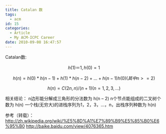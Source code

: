```yaml
---
title: Catalan 数
tags:
  - acm
id: 15
categories:
  - Article
  - My ACM-ICPC Career
date: 2010-09-08 16:47:57
---
```


Catalan数:

$$ h(1)＝1,h(0)=1 $$

$$ h(n)= h(0)*h(n-1)+h(1)*h(n-2) + … + h(n-1)h(0) (其中n>=2) $$

$$ h(n)=C(2n,n)/(n+1) (n=1,2,3,…) $$

相关结论：
n边形能分解成三角形的分法数为  h(n – 2)
n个节点能组成的二叉树个数为      h(n)
一个栈(无穷大)的进栈序列为1，2，3，…，n，出栈序列种数为   h(n)

参考（转载）：
http://zh.wikipedia.org/wiki/%E5%8D%A1%E7%89%B9%E5%85%B0%E6%95%B0
http://baike.baidu.com/view/4076365.htm